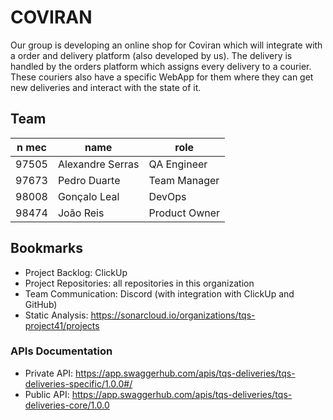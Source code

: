 # COVIRAN

Our group is developing an online shop for Coviran which will integrate with a order and delivery platform (also developed by us). The delivery is handled by the orders platform which assigns every delivery to a courier. These couriers also have a specific WebApp for them where they can get new deliveries and interact with the state of it.

## Team

| n mec | name | role |
| --- | --- | --- |
| 97505 | Alexandre Serras | QA Engineer |
| 97673 | Pedro Duarte | Team Manager |
| 98008 | Gonçalo Leal | DevOps |
| 98474 | João Reis | Product Owner |

## Bookmarks

- Project Backlog: ClickUp
- Project Repositories: all repositories in this organization
- Team Communication: Discord (with integration with ClickUp and GitHub)
- Static Analysis: https://sonarcloud.io/organizations/tqs-project41/projects

### APIs Documentation

- Private API: https://app.swaggerhub.com/apis/tqs-deliveries/tqs-deliveries-specific/1.0.0#/
- Public API: https://app.swaggerhub.com/apis/tqs-deliveries/tqs-deliveries-core/1.0.0
